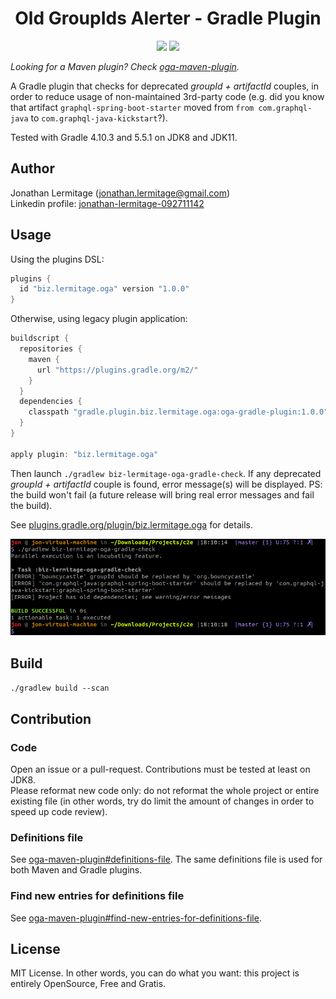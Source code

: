 <h1 align="center">
    Old GroupIds Alerter - Gradle Plugin
</h1>

<p align="center">
    <a href="https://travis-ci.org/jonathanlermitage/oga-gradle-plugin"><img src="https://travis-ci.org/jonathanlermitage/oga-gradle-plugin.svg?branch=master"/></a>
    <a href="https://github.com/jonathanlermitage/oga-gradle-plugin/blob/master/LICENSE.txt"><img src="https://img.shields.io/github/license/jonathanlermitage/oga-gradle-plugin.svg"/></a>
</p>

*Looking for a Maven plugin? Check [oga-maven-plugin](https://github.com/jonathanlermitage/oga-maven-plugin).*

A Gradle plugin that checks for deprecated *groupId + artifactId* couples, in order to reduce usage of non-maintained 3rd-party code (e.g. did you know that artifact `graphql-spring-boot-starter` moved from `from com.graphql-java` to `com.graphql-java-kickstart`?).

Tested with Gradle 4.10.3 and 5.5.1 on JDK8 and JDK11.

## Author

Jonathan Lermitage (<jonathan.lermitage@gmail.com>)  
Linkedin profile: [jonathan-lermitage-092711142](https://www.linkedin.com/in/jonathan-lermitage-092711142/)

## Usage

Using the plugins DSL:

```groovy
plugins {
  id "biz.lermitage.oga" version "1.0.0"
}
```

Otherwise, using legacy plugin application:

```groovy
buildscript {
  repositories {
    maven {
      url "https://plugins.gradle.org/m2/"
    }
  }
  dependencies {
    classpath "gradle.plugin.biz.lermitage.oga:oga-gradle-plugin:1.0.0"
  }
}

apply plugin: "biz.lermitage.oga"
```

Then launch `./gradlew biz-lermitage-oga-gradle-check`. If any deprecated *groupId + artifactId* couple is found, error message(s) will be displayed. PS: the build  won't fail (a future release will bring real error messages and fail the build).

See [plugins.gradle.org/plugin/biz.lermitage.oga](https://plugins.gradle.org/plugin/biz.lermitage.oga) for details.

![Screenshot](terminal-error-screenshot.png)

## Build

`./gradlew build --scan`

## Contribution

### Code 

Open an issue or a pull-request. Contributions must be tested at least on JDK8.  
Please reformat new code only: do not reformat the whole project or entire existing file (in other words, try do limit the amount of changes in order to speed up code review).

### Definitions file

See [oga-maven-plugin#definitions-file](https://github.com/jonathanlermitage/oga-maven-plugin#definitions-file). The same definitions file is used for both Maven and Gradle plugins.

### Find new entries for definitions file

See [oga-maven-plugin#find-new-entries-for-definitions-file](https://github.com/jonathanlermitage/oga-maven-plugin#find-new-entries-for-definitions-file).

## License

MIT License. In other words, you can do what you want: this project is entirely OpenSource, Free and Gratis.
